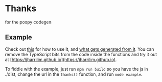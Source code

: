 # Thanks

for the poopy codegen

## Example

Check out [this](./example/index.js) for how to use it, and [what gets generated from it](./example/generated/page.ts). You can remove the TypeScript bits from the code inside the functions and try it out at [https://jharrilim.github.io](https://jharrilim.github.io).

To fiddle with the example, just run `npm run build` so you have the js in ./dist, change the url in the `thanks()` function, and run `node example`.

